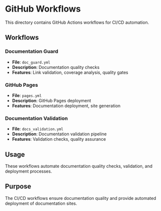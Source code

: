 # GitHub Workflows

This directory contains GitHub Actions workflows for CI/CD automation.

## Workflows

### Documentation Guard
- **File**: `doc_guard.yml`
- **Description**: Documentation quality checks
- **Features**: Link validation, coverage analysis, quality gates

### GitHub Pages
- **File**: `pages.yml`
- **Description**: GitHub Pages deployment
- **Features**: Documentation deployment, site generation

### Documentation Validation
- **File**: `docs_validation.yml`
- **Description**: Documentation validation pipeline
- **Features**: Validation checks, quality assurance

## Usage

These workflows automate documentation quality checks, validation, and deployment processes.

## Purpose

The CI/CD workflows ensure documentation quality and provide automated deployment of documentation sites. 
